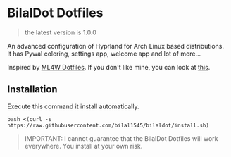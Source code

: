 # BilalDot Dotfiles
> the latest version is 1.0.0

An advanced configuration of Hyprland for Arch Linux based distributions. It has Pywal coloring, settings app, welcome app and lot of more...

Inspired by [ML4W Dotfiles](https://github.com/mylinuxforwork/dotfiles/tree/main). If you don't like mine, you can look at [this](https://github.com/mylinuxforwork/dotfiles/tree/main).

## Installation
Execute this command it install automatically.
```shell
bash <(curl -s https://raw.githubusercontent.com/bilal1545/bilaldot/install.sh)
```

> IMPORTANT: I cannot guarantee that the BilalDot Dotfiles will work everywhere. You install at your own risk.
